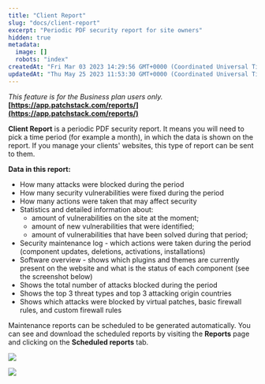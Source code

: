 ```yaml
---
title: "Client Report"
slug: "docs/client-report"
excerpt: "Periodic PDF security report for site owners"
hidden: true
metadata: 
  image: []
  robots: "index"
createdAt: "Fri Mar 03 2023 14:29:56 GMT+0000 (Coordinated Universal Time)"
updatedAt: "Thu May 25 2023 11:53:30 GMT+0000 (Coordinated Universal Time)"
---
```

_This feature is for the Business plan users only._  
**[https://app.patchstack.com/reports/](https://app.patchstack.com/reports/)**

**Client Report** is a periodic PDF security report. It means you will need to pick a time period (for example a month), in which the data is shown on the report. If you manage your clients' websites, this type of report can be sent to them.

**Data in this report:**

- How many attacks were blocked during the period
- How many security vulnerabilities were fixed during the period
- How many actions were taken that may affect security
- Statistics and detailed information about:
  - amount of vulnerabilities on the site at the moment; 
  - amount of new vulnerabilities that were identified; 
  - amount of vulnerabilities that have been solved during that period;
- Security maintenance log - which actions were taken during the period (component updates, deletions, activations, installations)
- Software overview - shows which plugins and themes are currently present on the website and what is the status of each component (see the screenshot below)
- Shows the total number of attacks blocked during the period
- Shows the top 3 threat types and top 3 attacking origin countries
- Shows which attacks were blocked by virtual patches, basic firewall rules, and custom firewall rules

Maintenance reports can be scheduled to be generated automatically. You can see and download the scheduled reports by visiting the **Reports** page and clicking on the **Scheduled reports** tab.

![](@images/638470b-patchstack_maintenance_report.png)

![](@images/6653b9c-patchstack_maintenance_report_firewall.png)
